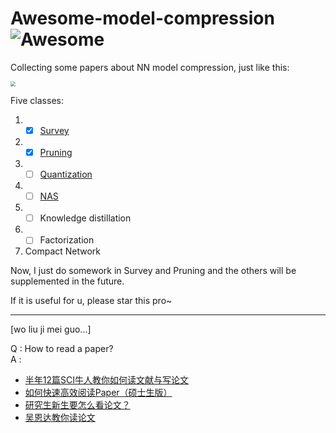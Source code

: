 # Awesome-model-compression ![Awesome](https://awesome.re/badge.svg)

Collecting some papers about NN model compression, just like this:

<img src="https://gitee.com/lebhoryi/PicGoPictureBed/raw/master/img/20201014142430.png" style="zoom:50%;" />

Five classes:

1. - [x] [Survey](https://github.com/Lebhoryi/Awesome-model-compression/tree/main/Survey)
2. - [x] [Pruning](https://github.com/Lebhoryi/Awesome-model-compression/tree/main/Pruning)
3. - [ ] [Quantization](https://github.com/Lebhoryi/Awesome-model-compression/tree/main/Quantization)
4. - [ ] [NAS](https://github.com/Lebhoryi/Awesome-model-compression/tree/main/NAS)
5. - [ ] Knowledge distillation
6. - [ ] Factorization
7. Compact Network

Now, I just do somework in Survey and Pruning and the others will be supplemented in the future.

If it is useful for u, please star this pro~

---

[wo liu ji mei guo...]

Q : How to read a paper?  
A :  
- [半年12篇SCI牛人教你如何读文献与写论文](https://www.douban.com/note/673765209/)
- [如何快速高效阅读Paper（硕士生版）](https://zhuanlan.zhihu.com/p/57412749)
- [研究生新生要怎么看论文？](https://www.zhihu.com/question/304334959)
- [吴恩达教你读论文](https://zhuanlan.zhihu.com/p/155563478)
